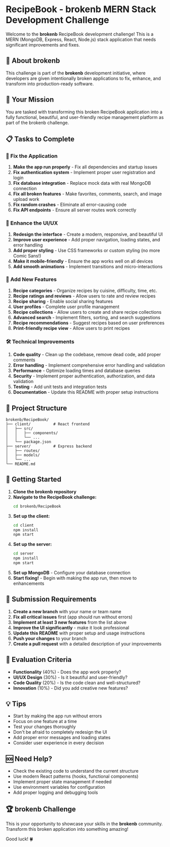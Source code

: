 # RecipeBook - brokenb MERN Stack Development Challenge

Welcome to the **brokenb** RecipeBook development challenge! This is a MERN (MongoDB, Express, React, Node.js) stack application that needs significant improvements and fixes.

## 🏢 About brokenb

This challenge is part of the **brokenb** development initiative, where developers are given intentionally broken applications to fix, enhance, and transform into production-ready software.

## 🎯 Your Mission

You are tasked with transforming this broken RecipeBook application into a fully functional, beautiful, and user-friendly recipe management platform as part of the brokenb challenge.

## 📋 Tasks to Complete

### 🔧 Fix the Application

1. **Make the app run properly** - Fix all dependencies and startup issues
2. **Fix authentication system** - Implement proper user registration and login
3. **Fix database integration** - Replace mock data with real MongoDB connection
4. **Fix all broken features** - Make favorites, comments, search, and image upload work
5. **Fix random crashes** - Eliminate all error-causing code
6. **Fix API endpoints** - Ensure all server routes work correctly

### 🎨 Enhance the UI/UX

1. **Redesign the interface** - Create a modern, responsive, and beautiful UI
2. **Improve user experience** - Add proper navigation, loading states, and error handling
3. **Add proper styling** - Use CSS frameworks or custom styling (no more Comic Sans!)
4. **Make it mobile-friendly** - Ensure the app works well on all devices
5. **Add smooth animations** - Implement transitions and micro-interactions

### 🚀 Add New Features

1. **Recipe categories** - Organize recipes by cuisine, difficulty, time, etc.
2. **Recipe ratings and reviews** - Allow users to rate and review recipes
3. **Recipe sharing** - Enable social sharing features
4. **User profiles** - Complete user profile management
5. **Recipe collections** - Allow users to create and share recipe collections
6. **Advanced search** - Implement filters, sorting, and search suggestions
7. **Recipe recommendations** - Suggest recipes based on user preferences
8. **Print-friendly recipe view** - Allow users to print recipes

### 🛠 Technical Improvements

1. **Code quality** - Clean up the codebase, remove dead code, add proper comments
2. **Error handling** - Implement comprehensive error handling and validation
3. **Performance** - Optimize loading times and database queries
4. **Security** - Implement proper authentication, authorization, and data validation
5. **Testing** - Add unit tests and integration tests
6. **Documentation** - Update this README with proper setup instructions

## 📁 Project Structure

```
brokenb/RecipeBook/
├── client/          # React frontend
│   ├── src/
│   │   ├── components/
│   │   └── ...
│   └── package.json
├── server/          # Express backend
│   ├── routes/
│   ├── models/
│   └── ...
└── README.md
```

## 🚀 Getting Started

1. **Clone the brokenb repository**
2. **Navigate to the RecipeBook challenge:**
   ```bash
   cd brokenb/RecipeBook
   ```
3. **Set up the client:**
   ```bash
   cd client
   npm install
   npm start
   ```
4. **Set up the server:**
   ```bash
   cd server
   npm install
   npm start
   ```
5. **Set up MongoDB** - Configure your database connection
6. **Start fixing!** - Begin with making the app run, then move to enhancements

## 📝 Submission Requirements

1. **Create a new branch** with your name or team name
2. **Fix all critical issues** first (app should run without errors)
3. **Implement at least 3 new features** from the list above
4. **Improve the UI significantly** - make it look professional
5. **Update this README** with proper setup and usage instructions
6. **Push your changes** to your branch
7. **Create a pull request** with a detailed description of your improvements

## 🎯 Evaluation Criteria

- **Functionality** (40%) - Does the app work properly?
- **UI/UX Design** (30%) - Is it beautiful and user-friendly?
- **Code Quality** (20%) - Is the code clean and well-structured?
- **Innovation** (10%) - Did you add creative new features?

## 💡 Tips

- Start by making the app run without errors
- Focus on one feature at a time
- Test your changes thoroughly
- Don't be afraid to completely redesign the UI
- Add proper error messages and loading states
- Consider user experience in every decision

## 🆘 Need Help?

- Check the existing code to understand the current structure
- Use modern React patterns (hooks, functional components)
- Implement proper state management if needed
- Use environment variables for configuration
- Add proper logging and debugging tools

## 🏆 brokenb Challenge

This is your opportunity to showcase your skills in the **brokenb** community. Transform this broken application into something amazing!

Good luck! 🍀
